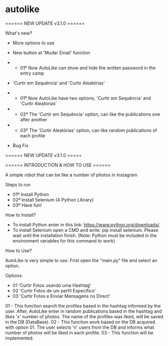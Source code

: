 # autolike

====== NEW UPDATE v3.1.0 ======

 What's new?
 - More options to use
 
 
 - New button at 'Mudar Email' function
 - - 01º Now AutoLike can show and hide the written password in the entry camp
 
 
 - 'Curtir em Sequência' and 'Curtir Aleatórias'
 - - 01º Now AutoLike have two options, 'Curtir em Sequência' and 'Curtir Aleatórias'
 - - 02º The 'Curtir em Sequência' option, can like the publications one after another
 - - 03º The 'Curtir Aleatórias' option, can like random publications of each profile
 
 - Bug Fix
    
====== NEW UPDATE v3.1.0 =====



====== INTRODUCTION & HOW TO USE ======

A simple robot that can be like a number of photos in Instagram

Steps to run

- 01º Install Python
- 02º Install Selenium (A Python Library)
- 03º Have fun!

How to Install?

- To install Python enter in this link: https://www.python.org/downloads/.
- To install Selenium open a CMD and write: pip install selenium. Please wait until the installation finish.
(Note: Python must be included in the environment variables for this command to work)


How to Use?

AutoLike is very simple to use. First open the "main.py" file and select an option.

Options:
- 01 'Curtir Fotos usando uma Hashtag'
- 02 'Curtir Fotos de um perfil Específico'
- 03 'Curtir Fotos e Enviar Mensagens no Direct'

01 - This function search the profiles based in the hashtag informed by the user. After, AutoLike enter in random publications based in the hashtag and likes 'x' number of photos. The name of the profiles was liked, will be saved in the DB (DataBase).
02 - This function work based on the DB acquired with option 01. The user selects 'n' users from the DB and informs what number of photos will be liked in each profile.
03 - This function will be implemented.
